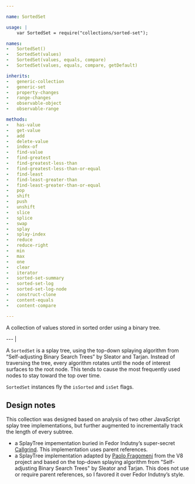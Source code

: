 ```yaml
---

name: SortedSet

usage: |
    var SortedSet = require("collections/sorted-set");

names:
-   SortedSet()
-   SortedSet(values)
-   SortedSet(values, equals, compare)
-   SortedSet(values, equals, compare, getDefault)

inherits:
-   generic-collection
-   generic-set
-   property-changes
-   range-changes
-   observable-object
-   observable-range

methods:
-   has-value
-   get-value
-   add
-   delete-value
-   index-of
-   find-value
-   find-greatest
-   find-greatest-less-than
-   find-greatest-less-than-or-equal
-   find-least
-   find-least-greater-than
-   find-least-greater-than-or-equal
-   pop
-   shift
-   push
-   unshift
-   slice
-   splice
-   swap
-   splay
-   splay-index
-   reduce
-   reduce-right
-   min
-   max
-   one
-   clear
-   iterator
-   sorted-set-summary
-   sorted-set-log
-   sorted-set-log-node
-   construct-clone
-   content-equals
-   content-compare

---
```


A collection of values stored in sorted order using a binary tree.

--- |

A `SortedSet` is a splay tree, using the top-down splaying algorithm from
“Self-adjusting Binary Search Trees” by Sleator and Tarjan.
Instead of traversing the tree, every algorithm rotates until the node of
interest surfaces to the root node.
This tends to cause the most frequently used nodes to stay toward the top over
time.

`SortedSet` instances fly the `isSorted` and `isSet` flags.


## Design notes

This collection was designed based on analysis of two other JavaScript splay
tree implementations, but further augmented to incrementally track the length of
every subtree.

- a SplayTree impementation buried in Fedor Indutny’s super-secret
  [Callgrind](https://github.com/indutny/callgrind.js). This
  implementation uses parent references.
- a SplayTree implementation adapted by [Paolo
  Fragomeni](https://github.com/hij1nx/forest) from the V8 project and
  based on the top-down splaying algorithm from "Self-adjusting Binary
  Search Trees" by Sleator and Tarjan. This does not use or require
  parent references, so I favored it over Fedor Indutny’s style.

